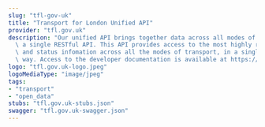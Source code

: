 ```yaml
---
slug: "tfl-gov-uk"
title: "Transport for London Unified API"
provider: "tfl.gov.uk"
description: "Our unified API brings together data across all modes of transport into\
  \ a single RESTful API. This API provides access to the most highly requested realtime\
  \ and status infomation across all the modes of transport, in a single and consistent\
  \ way. Access to the developer documentation is available at https://api.tfl.gov.uk"
logo: "tfl.gov.uk-logo.jpeg"
logoMediaType: "image/jpeg"
tags:
- "transport"
- "open_data"
stubs: "tfl.gov.uk-stubs.json"
swagger: "tfl.gov.uk-swagger.json"
---
```

